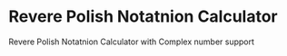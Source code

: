 Revere Polish Notatnion Calculator
=======================
Revere Polish Notatnion Calculator with Complex number support
